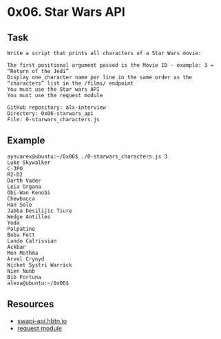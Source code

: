 # 0x06. Star Wars API
## Task
    Write a script that prints all characters of a Star Wars movie:

    The first positional argument passed is the Movie ID - example: 3 = “Return of the Jedi”
    Display one character name per line in the same order as the “characters” list in the /films/ endpoint
    You must use the Star wars API
    You must use the request module

    GitHub repository: alx-interview
    Directory: 0x06-starwars_api
    File: 0-starwars_characters.js

## Example
    aysuarex@ubuntu:~/0x06$ ./0-starwars_characters.js 3
    Luke Skywalker
    C-3PO
    R2-D2
    Darth Vader
    Leia Organa
    Obi-Wan Kenobi
    Chewbacca
    Han Solo
    Jabba Desilijic Tiure
    Wedge Antilles
    Yoda
    Palpatine
    Boba Fett
    Lando Calrissian
    Ackbar
    Mon Mothma
    Arvel Crynyd
    Wicket Systri Warrick
    Nien Nunb
    Bib Fortuna
    alexa@ubuntu:~/0x06$ 

## Resources
- [swapi-api.hbtn.io](https://swapi-api.hbtn.io/)    
- [request module](https://github.com/request/request)  
